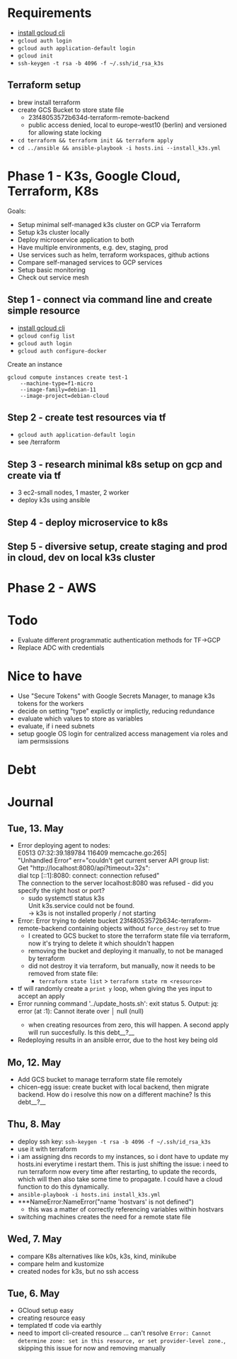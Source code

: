 # Requirements
- [install gcloud cli](https://cloud.google.com/sdk/docs/install)  
- `gcloud auth login`  
- `gcloud auth application-default login`  
- `gcloud init`  
- `ssh-keygen -t rsa -b 4096 -f ~/.ssh/id_rsa_k3s`

## Terraform setup
- brew install terraform
- create GCS Bucket to store state file
    - 23f48053572b634d-terraform-remote-backend
    - public access denied, local to europe-west10 (berlin) and versioned for allowing state locking
- `cd terraform && terraform init && terraform apply`  
- `cd ../ansible && ansible-playbook -i hosts.ini --install_k3s.yml`

# Phase 1 - K3s, Google Cloud, Terraform, K8s
Goals: 
- Setup minimal self-managed k3s cluster on GCP via Terraform
- Setup k3s cluster locally
- Deploy microservice application to both
- Have multiple environments, e.g. dev, staging, prod
- Use services such as helm, terraform workspaces, github actions
- Compare self-managed services to GCP services
- Setup basic monitoring
- Check out service mesh

## Step 1 - connect via command line and create simple resource
- [install gcloud cli](https://cloud.google.com/sdk/docs/install)  
- `gcloud config list`   
- `gcloud auth login`  
- `gcloud auth configure-docker`  

Create an instance
```
gcloud compute instances create test-1
    --machine-type=f1-micro 
    --image-family=debian-11 
    --image-project=debian-cloud
```

## Step 2 - create test resources via tf

- `gcloud auth application-default login`  
- see /terraform  

## Step 3 - research minimal k8s setup on gcp and create via tf
- 3 ec2-small nodes, 1 master, 2 worker
- deploy k3s using ansible


## Step 4 - deploy microservice to k8s

## Step 5 - diversive setup, create staging and prod in cloud, dev on local k3s cluster

# Phase 2 - AWS


# Todo
- Evaluate different programmatic authentication methods for TF->GCP
- Replace ADC with credentials

# Nice to have
- Use "Secure Tokens" with Google Secrets Manager, to manage k3s tokens for the workers
- decide on setting "type" explictly or implictly, reducing redundance
- evaluate which values to store as variables
- evaluate, if i need subnets
- setup google OS login for centralized access management via roles and iam permsissions


# Debt

# Journal  
## Tue, 13. May  
- Error deploying agent to nodes:  
    E0513 07:32:39.189784  116409 memcache.go:265]  
        "Unhandled Error" err="couldn't get current server API group list:   
        Get \"http://localhost:8080/api?timeout=32s\":   
        dial tcp [::1]:8080: connect: connection refused"  
    The connection to the server localhost:8080 was refused - did you specify the right host or port?  
    - sudo systemctl status k3s  
        Unit k3s.service could not be found.  
    -> k3s is not installed properly / not starting  
-  Error: Error trying to delete bucket 23f48053572b634c-terraform-remote-backend containing objects without `force_destroy` set to true  
    - I created to GCS bucket to store the terraform state file via terraform, now it's trying to delete it which shouldn't happen  
    - removing the bucket and deploying it manually, to not be managed by terraform  
    - did not destroy it via terraform, but manually, now it needs to be removed from state file:
        - `terraform state list` > `terraform state rm <resource>`
- tf will randomly create a `print y` loop, when giving the yes input to accept an apply
- Error running command '../update_hosts.sh': exit status 5. Output: jq: error (at <stdin>:1): Cannot iterate over
│ null (null)  
    - when creating resources from zero, this will happen. A second apply will run succesfully. Is this debt__?__
- Redeploying results in an ansible error, due to the host key being old


## Mo, 12. May
- Add GCS bucket to manage terraform state file remotely
- chicen-egg issue: create bucket with local backend, then migrate backend. How do i resolve this now on a different machine? Is this debt__?__

## Thu, 8. May 
- deploy ssh key: `ssh-keygen -t rsa -b 4096 -f ~/.ssh/id_rsa_k3s`
- use it with terraform
- i am assigning dns records to my instances, so i dont have to update my hosts.ini everytime 
i restart them. This is just shifting the issue: i need to run terraform now every time
after restarting, to update the records, which will then also take some time to propagate.
I could have a cloud function to do this dynamically.
- `ansible-playbook -i hosts.ini install_k3s.yml `
- ***NameError:NameError("name 'hostvars' is not defined")
    - this was a matter of correctly referencing variables within hostvars
- switching machines creates the need for a remote state file

## Wed, 7. May
- compare K8s alternatives like k0s, k3s, kind, minikube
- compare helm and kustomize
- created nodes for k3s, but no ssh access

## Tue, 6. May
- GCloud setup easy
- creating resource easy
- templated tf code via earthly
- need to import cli-created resource ... can't resolve `Error: Cannot determine zone: set in this resource, or set provider-level zone.`, skipping this issue for now and removing manually
